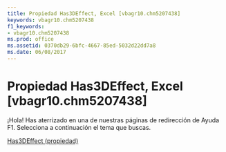 ```yaml
---
title: Propiedad Has3DEffect, Excel [vbagr10.chm5207438]
keywords: vbagr10.chm5207438
f1_keywords:
- vbagr10.chm5207438
ms.prod: office
ms.assetid: 0370db29-6bfc-4667-85ed-5032d22dd7a8
ms.date: 06/08/2017
---
```





# Propiedad Has3DEffect, Excel [vbagr10.chm5207438]

¡Hola! Has aterrizado en una de nuestras páginas de redirección de Ayuda F1. Selecciona a continuación el tema que buscas.


 [Has3DEffect (propiedad)](http://msdn.microsoft.com/library/has3deffect-property%28Office.15%29.aspx)


